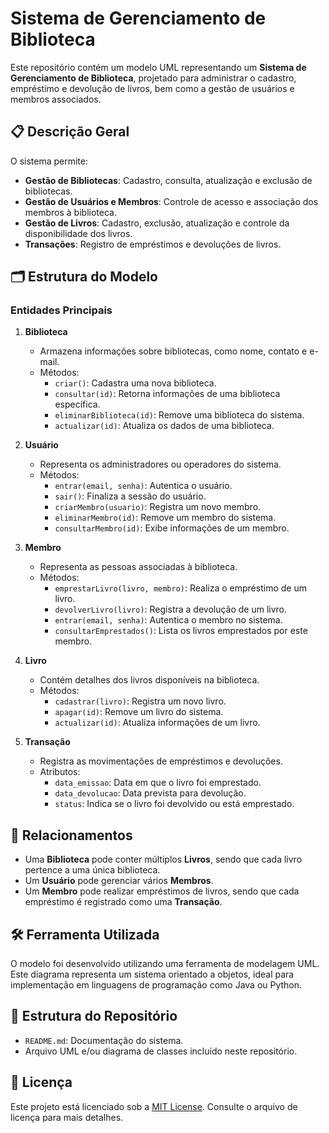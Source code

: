 
# Sistema de Gerenciamento de Biblioteca

Este repositório contém um modelo UML representando um **Sistema de Gerenciamento de Biblioteca**, projetado para administrar o cadastro, empréstimo e devolução de livros, bem como a gestão de usuários e membros associados.

## 📋 Descrição Geral

O sistema permite:
- **Gestão de Bibliotecas**: Cadastro, consulta, atualização e exclusão de bibliotecas.
- **Gestão de Usuários e Membros**: Controle de acesso e associação dos membros à biblioteca.
- **Gestão de Livros**: Cadastro, exclusão, atualização e controle da disponibilidade dos livros.
- **Transações**: Registro de empréstimos e devoluções de livros.

## 🗂️ Estrutura do Modelo

### **Entidades Principais**
1. **Biblioteca**
   - Armazena informações sobre bibliotecas, como nome, contato e e-mail.
   - Métodos:
     - `criar()`: Cadastra uma nova biblioteca.
     - `consultar(id)`: Retorna informações de uma biblioteca específica.
     - `eliminarBiblioteca(id)`: Remove uma biblioteca do sistema.
     - `actualizar(id)`: Atualiza os dados de uma biblioteca.

2. **Usuário**
   - Representa os administradores ou operadores do sistema.
   - Métodos:
     - `entrar(email, senha)`: Autentica o usuário.
     - `sair()`: Finaliza a sessão do usuário.
     - `criarMembro(usuario)`: Registra um novo membro.
     - `eliminarMembro(id)`: Remove um membro do sistema.
     - `consultarMembro(id)`: Exibe informações de um membro.

3. **Membro**
   - Representa as pessoas associadas à biblioteca.
   - Métodos:
     - `emprestarLivro(livro, membro)`: Realiza o empréstimo de um livro.
     - `devolverLivro(livro)`: Registra a devolução de um livro.
     - `entrar(email, senha)`: Autentica o membro no sistema.
     - `consultarEmprestados()`: Lista os livros emprestados por este membro.

4. **Livro**
   - Contém detalhes dos livros disponíveis na biblioteca.
   - Métodos:
     - `cadastrar(livro)`: Registra um novo livro.
     - `apagar(id)`: Remove um livro do sistema.
     - `actualizar(id)`: Atualiza informações de um livro.

5. **Transação**
   - Registra as movimentações de empréstimos e devoluções.
   - Atributos:
     - `data_emissao`: Data em que o livro foi emprestado.
     - `data_devolucao`: Data prevista para devolução.
     - `status`: Indica se o livro foi devolvido ou está emprestado.

## 🔗 Relacionamentos

- Uma **Biblioteca** pode conter múltiplos **Livros**, sendo que cada livro pertence a uma única biblioteca.
- Um **Usuário** pode gerenciar vários **Membros**.
- Um **Membro** pode realizar empréstimos de livros, sendo que cada empréstimo é registrado como uma **Transação**.

## 🛠️ Ferramenta Utilizada

O modelo foi desenvolvido utilizando uma ferramenta de modelagem UML. Este diagrama representa um sistema orientado a objetos, ideal para implementação em linguagens de programação como Java ou Python.

## 📂 Estrutura do Repositório

- `README.md`: Documentação do sistema.
- Arquivo UML e/ou diagrama de classes incluído neste repositório.

## 📄 Licença

Este projeto está licenciado sob a [MIT License](LICENSE). Consulte o arquivo de licença para mais detalhes.
